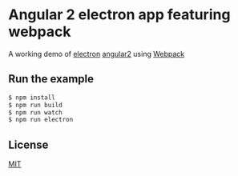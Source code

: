 # Angular 2 electron app featuring webpack

A working demo of [electron] [angular2] using [Webpack]

## Run the example

```bash
$ npm install
$ npm run build
$ npm run watch
$ npm run electron
```

## License

[MIT]

[Webpack]: http://webpack.github.io
[MIT]: http://markdalgleish.mit-license.org
[angular2]: http://angular.io
[electron]: http://electron.atom.io/
